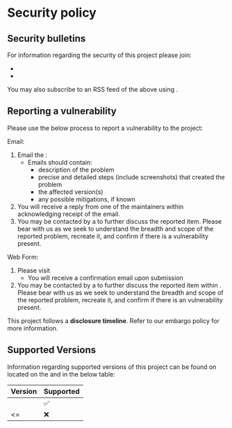 # Security policy

## Security bulletins

For information regarding the security of this project please join:

* <!-- TODO: $SLACK-CHANNEL -->
* <!-- TODO: $EMAIL-LIST -->

You may also subscribe to an RSS feed of the above using <!-- TODO: $LINK -->.

## Reporting a vulnerability

Please use the below process to report a vulnerability to the project:

Email:

1. Email the **<!-- TODO: $NAME-->**: **<!-- TODO: $ALIAS -->**
    * Emails should contain:
        * description of the problem
        * precise and detailed steps (include screenshots) that created the
          problem
        * the affected version(s)
        * any possible mitigations, if known
1. You will receive a reply from one of the maintainers within **<!-- TODO: $X days -->**
   acknowledging receipt of the email.
1. You may be contacted by a **<!-- TODO: $PERSON -->** to further discuss the reported item.
   Please bear with us as we seek to understand the breadth and scope of the
   reported problem, recreate it, and confirm if there is a vulnerability
   present.

Web Form:

1. Please visit **<!-- TODO: $LINK -->**
   * You will receive a confirmation email upon submission
1. You may be contacted by a **<!-- TODO: $PERSON -->** to further discuss the reported item
   within **<!-- TODO: $X days -->**. Please bear with us as we seek to understand the breadth
   and scope of the reported problem, recreate it, and confirm if there is an
   vulnerability present.

This project follows a **<!-- TODO: $X day --> disclosure timeline**. Refer to our embargo
policy **<!-- TODO: $LINK -->** for more information.

## Supported Versions

Information regarding supported versions of this project can be found on
**<!-- TODO: $LINK -->** located on the **<!-- TODO: $WEBSITE -->**  and in the below table:

| Version | Supported |
| --- | --- |
| <!-- TODO: x.xx.x --> | :white_check_mark: |
| <=<!-- TODO: x.xx.x --> | :x: |
